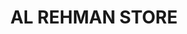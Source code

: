 ---
title: "AL REHMAN STORE"
url: /karachi/al-rehman-store-shop-02-area-4d-house-10-street-7-landhi-6-khi-sector-36-c-landhi-town/
shop: Dorfladen
---